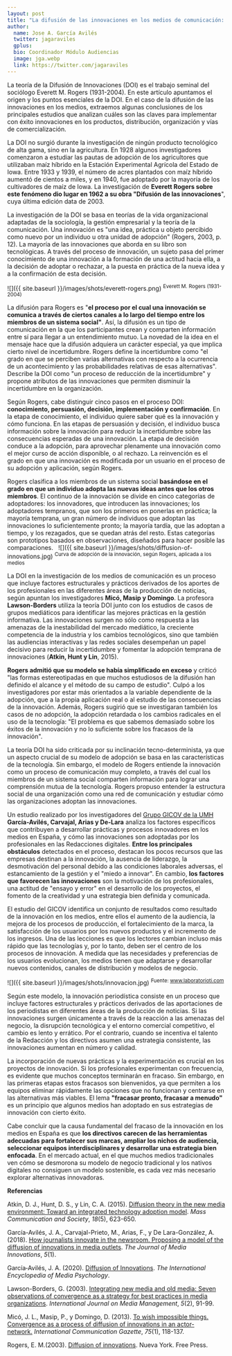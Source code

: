 ```yaml
---
layout: post
title: "La difusión de las innovaciones en los medios de comunicación: claves de un proceso"
author:
  name: Jose A. García Avilés
  twitter: jagaraviles
  gplus:  
  bio: Coordinador Módulo Audiencias
  image: jga.webp
  link: https://twitter.com/jagaraviles  
---
```

La teoría de la Difusión de Innovaciones (DOI) es el trabajo seminal del sociólogo Everett M. Rogers (1931-2004). En este artículo apuntamos el origen y los puntos esenciales de la DOI. En el caso de la difusión de las innovaciones en los medios, extraemos algunas conclusiones de los principales estudios que analizan cuáles son las claves para implementar con éxito innovaciones en los productos, distribución, organización y vías de comercialización.

La DOI no surgió durante la investigación de ningún producto tecnológico de alta gama, sino en la agricultura. En 1928 algunos investigadores comenzaron a estudiar las pautas de adopción de los agricultores que utilizaban maíz híbrido en la Estación Experimental Agrícola del Estado de Iowa. Entre 1933 y 1939, el número de acres plantados con maíz híbrido aumentó de cientos a miles, y en 1940, fue adoptado por la mayoría de los cultivadores de maíz de Iowa. La investigación de **Everett Rogers sobre este fenómeno dio lugar en 1962 a su obra "Difusión de las innovaciones**", cuya última edición data de 2003.

La investigación de la DOI se basa en teorías de la vida organizacional adaptadas de la sociología, la gestión empresarial y la teoría de la comunicación. Una innovación es "una idea, práctica u objeto percibido como nuevo por un individuo u otra unidad de adopción" (Rogers, 2003, p. 12). La mayoría de las innovaciones que aborda en su libro son tecnológicas. A través del proceso de innovación, un sujeto pasa del primer conocimiento de una innovación a la formación de una actitud hacia ella, a la decisión de adoptar o rechazar, a la puesta en práctica de la nueva idea y a la confirmación de esta decisión.

![]({{ site.baseurl }}/images/shots/everett-rogers.png)
<sup>Everett M. Rogers (1931-2004)

La difusión para Rogers es "**el proceso por el cual una innovación se comunica a través de ciertos canales a lo largo del tiempo entre los miembros de un sistema social"**. Así, la difusión es un tipo de comunicación en la que los participantes crean y comparten información entre sí para llegar a un entendimiento mutuo. La novedad de la idea en el mensaje hace que la difusión adquiera un carácter especial, ya que implica cierto nivel de incertidumbre. Rogers define la incertidumbre como "el grado en que se perciben varias alternativas con respecto a la ocurrencia de un acontecimiento y las probabilidades relativas de esas alternativas". Describe la DOI como "un proceso de reducción de la incertidumbre" y propone atributos de las innovaciones que permiten disminuir la incertidumbre en la organización.

Según Rogers, cabe distinguir cinco pasos en el proceso DOI: **conocimiento, persuasión, decisión, implementación y confirmación**. En la etapa de conocimiento, el individuo quiere saber qué es la innovación y cómo funciona. En las etapas de persuasión y decisión, el individuo busca información sobre la innovación para reducir la incertidumbre sobre las consecuencias esperadas de una innovación. La etapa de decisión conduce a la adopción, para aprovechar plenamente una innovación como el mejor curso de acción disponible, o al rechazo. La reinvención es el grado en que una innovación es modificada por un usuario en el proceso de su adopción y aplicación, según Rogers.

Rogers clasifica a los miembros de un sistema social **basándose en el grado en que un individuo adopta las nuevas ideas antes que los otros miembros**. El continuo de la innovación se divide en cinco categorías de adoptadores: los innovadores, que introducen las innovaciones; los adoptadores tempranos, que son los primeros en ponerlas en práctica; la mayoría temprana, un gran número de individuos que adoptan las innovaciones lo suficientemente pronto; la mayoría tardía, que las adoptan a tiempo, y los rezagados, que se quedan atrás del resto. Estas categorías son prototipos basados en observaciones, diseñados para hacer posible las comparaciones.
 
![]({{ site.baseurl }}/images/shots/diffusion-of-innovations.jpg)
<sup>Curva de adopción de la innovación, según Rogers, aplicada a los medios

La DOI en la investigación de los medios de comunicación es un proceso que incluye factores estructurales y prácticos derivados de los aportes de los profesionales en las diferentes áreas de la producción de noticias, según apuntan los investigadores **Micó, Masip y Domingo**. La profesora **Lawson-Borders** utiliza la teoría DOI junto con los estudios de casos de grupos mediáticos para identificar las mejores prácticas en la gestión informativa. Las innovaciones surgen no sólo como respuesta a las amenazas de la inestabilidad del mercado mediático, la creciente competencia de la industria y los cambios tecnológicos, sino que también las audiencias interactivas y las redes sociales desempeñan un papel decisivo para reducir la incertidumbre y fomentar la adopción temprana de innovaciones (**Atkin, Hunt y Lin**, 2015).

**Rogers admitió que su modelo se había simplificado en exceso** y criticó "las formas estereotipadas en que muchos estudiosos de la difusión han definido el alcance y el método de su campo de estudio". Culpó a los investigadores por estar más orientados a la variable dependiente de la adopción, que a la propia aplicación real o al estudio de las consecuencias de la innovación. Además, Rogers sugirió que se investigaran también los casos de no adopción, la adopción retardada o los cambios radicales en el uso de la tecnología: "El problema es que sabemos demasiado sobre los éxitos de la innovación y no lo suficiente sobre los fracasos de la innovación".

La teoría DOI ha sido criticada por su inclinación tecno-determinista, ya que un aspecto crucial de su modelo de adopción se basa en las características de la tecnología. Sin embargo, el modelo de Rogers entiende la innovación como un proceso de comunicación muy completo, a través del cual los miembros de un sistema social comparten información para lograr una comprensión mutua de la tecnología. Rogers propuso entender la estructura social de una organización como una red de comunicación y estudiar cómo las organizaciones adoptan las innovaciones.

Un estudio realizado por los investigadores del [Grupo GICOV de la UMH](http://gicov.edu.umh.es/) **García-Avilés, Carvajal, Arias y De-Lara** analiza los factores específicos que contribuyen a desarrollar prácticas y procesos innovadores en los medios en España, y cómo las innovaciones son adoptadas por los profesionales en las Redacciones digitales. **Entre los principales obstáculos** detectados en el proceso, destacan los pocos recursos que las empresas destinan a la innovación, la ausencia de liderazgo, la desmotivación del personal debido a las condiciones laborales adversas, el estancamiento de la gestión y el "miedo a innovar". En cambio, **los factores que favorecen las innovaciones** son la motivación de los profesionales, una actitud de "ensayo y error" en el desarrollo de los proyectos, el fomento de la creatividad y una estrategia bien definida y comunicada.

El estudio del GICOV identifica un conjunto de resultados como resultado de la innovación en los medios, entre ellos el aumento de la audiencia, la mejora de los procesos de producción, el fortalecimiento de la marca, la satisfacción de los usuarios por los nuevos productos y el incremento de los ingresos. Una de las lecciones es que los lectores cambian incluso más rápido que las tecnologías y, por lo tanto, deben ser el centro de los procesos de innovación. A medida que las necesidades y preferencias de los usuarios evolucionan, los medios tienen que adaptarse y desarrollar nuevos contenidos, canales de distribución y modelos de negocio. 

![]({{ site.baseurl }}/images/shots/innovacion.jpg)
<sup>Fuente: www.laboratorioti.com

Según este modelo, la innovación periodística consiste en un proceso que incluye factores estructurales y prácticos derivados de las aportaciones de los periodistas en diferentes áreas de la producción de noticias. Si las innovaciones surgen únicamente a través de la reacción a las amenazas del negocio, la disrupción tecnológica y el entorno comercial competitivo, el cambio es lento y errático. Por el contrario, cuando se incentiva el talento de la Redacción y los directivos asumen una estrategia consistente, las innovaciones aumentan en número y calidad.

La incorporación de nuevas prácticas y la experimentación es crucial en los proyectos de innovación. Si los profesionales experimentan con frecuencia, es evidente que muchos conceptos terminarán en fracaso. Sin embargo, en las primeras etapas estos fracasos son bienvenidos, ya que permiten a los equipos eliminar rápidamente las opciones que no funcionan y centrarse en las alternativas más viables. El lema **"fracasar pronto, fracasar a menudo"** es un principio que algunos medios han adoptado en sus estrategias de innovación con cierto éxito.

Cabe concluir que la causa fundamental del fracaso de la innovación en los medios en España es que **los directivos carecen de las herramientas adecuadas para fortalecer sus marcas, ampliar los nichos de audiencia, seleccionar equipos interdisciplinares y desarrollar una estrategia bien enfocada**. En el mercado actual, en el que muchos medios tradicionales ven cómo se desmorona su modelo de negocio tradicional y los nativos digitales no consiguen un modelo sostenible, es cada vez más necesario explorar alternativas innovadoras.

**Referencias**

Atkin, D. J., Hunt, D. S., y Lin, C. A. (2015). [Diffusion theory in the new media environment: Toward an integrated technology adoption model](https://www.tandfonline.com/doi/abs/10.1080/15205436.2015.1066014). *Mass Communication and Society*, *18*(5), 623-650.

García-Avilés, J. A., Carvajal-Prieto, M., Arias, F., y De Lara-González, A. (2018). [How journalists innovate in the newsroom. Proposing a model of the diffusion of innovations in media outlets](https://journals.uio.no/TJMI/article/view/3968). *The Journal of Media Innovations*, *5*(1).

García‐Avilés, J. A. (2020). [Diffusion of Innovations](https://onlinelibrary.wiley.com/doi/abs/10.1002/9781119011071.iemp0137). *The International Encyclopedia of Media Psychology*.

Lawson-Borders, G. (2003). [Integrating new media and old media: Seven observations of convergence as a strategy for best practices in media organizations](https://www.tandfonline.com/doi/abs/10.1080/14241270309390023). *International Journal on Media Management*, *5*(2), 91-99.

Micó, J. L., Masip, P., y Domingo, D. (2013). [To wish impossible things. Convergence as a process of diffusion of innovations in an actor-network.](https://journals.sagepub.com/doi/abs/10.1177/1748048512461765) *International Communication Gazette*, *75*(1), 118-137.

Rogers, E. M.(2003). [Diffusion of innovations](https://books.google.es/books?hl=es&lr=&id=v1ii4QsB7jIC&oi=fnd&pg=PR15&dq=Rogers,+E.+M.+Diffusion+of+innovations&ots=DMStrJSq5R&sig=smoLwm_debCJ2QB4SN_sMebYr4E#v=onepage&q=Rogers%2C%20E.%20M.%20Diffusion%20of%20innovations&f=false). Nueva York. Free Press.
